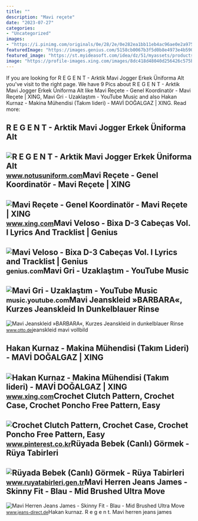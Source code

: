 ```yaml
---
title: ""
description: "Mavi reçete"
date: "2023-07-27"
categories:
- "Uncategorized"
images:
- "https://i.pinimg.com/originals/0e/28/2e/0e282ea1bb11eb4ac96ae0e2a9754c8f.jpg"
featuredImage: "https://images.genius.com/5158cb0067b3f5d0b8e4973e4b590cc5.1000x1000x1.jpg"
featured_image: "https://st.myideasoft.com/idea/dz/51/myassets/products/350/3654cddf-6a94-4995-8725-bae27564f873.jpeg?revision=1654338371"
image: "https://profile-images.xing.com/images/8dc418d48040d256426c575bee92f99d-1/mavi-reçete.1024x1024.jpg"
---
```


If you are looking for R E G E N T - Arktik Mavi Jogger Erkek Üniforma Alt you've visit to the right page. We have 9 Pics about R E G E N T - Arktik Mavi Jogger Erkek Üniforma Alt like Mavi Reçete - Genel Koordinatör - Mavi Reçete | XING, Mavi Gri - Uzaklaştım - YouTube Music and also Hakan Kurnaz - Makina Mühendisi (Takım lideri) - MAVİ DOĞALGAZ | XING. Read more:

R E G E N T - Arktik Mavi Jogger Erkek Üniforma Alt
---------------------------------------------------

 ![R E G E N T - Arktik Mavi Jogger Erkek Üniforma Alt](https://st.myideasoft.com/idea/dz/51/myassets/products/350/3654cddf-6a94-4995-8725-bae27564f873.jpeg?revision=1654338371) <small>www.notusuniform.com</small>Mavi Reçete - Genel Koordinatör - Mavi Reçete | XING
----------------------------------------------------

 ![Mavi Reçete - Genel Koordinatör - Mavi Reçete | XING](https://profile-images.xing.com/images/8dc418d48040d256426c575bee92f99d-1/mavi-reçete.1024x1024.jpg) <small>www.xing.com</small>Mavi Veloso - Bixa D-3 Cabeças Vol. I Lyrics And Tracklist | Genius
-------------------------------------------------------------------

 ![Mavi Veloso - Bixa D-3 Cabeças Vol. I Lyrics and Tracklist | Genius](https://images.genius.com/5158cb0067b3f5d0b8e4973e4b590cc5.1000x1000x1.jpg) <small>genius.com</small>Mavi Gri - Uzaklaştım - YouTube Music
-------------------------------------

 ![Mavi Gri - Uzaklaştım - YouTube Music](https://i.ytimg.com/vi/udN9j4uxq7g/maxresdefault.jpg) <small>music.youtube.com</small>Mavi Jeanskleid »BARBARA«, Kurzes Jeanskleid In Dunkelblauer Rinse
------------------------------------------------------------------

 ![Mavi Jeanskleid »BARBARA«, Kurzes Jeanskleid in dunkelblauer Rinse](https://i.otto.de/i/otto/34015879/mavi-jeanskleid-barbara.jpg?$formatz$) <small>www.otto.de</small>jeanskleid mavi vollbild

Hakan Kurnaz - Makina Mühendisi (Takım Lideri) - MAVİ DOĞALGAZ | XING
---------------------------------------------------------------------

 ![Hakan Kurnaz - Makina Mühendisi (Takım lideri) - MAVİ DOĞALGAZ | XING](https://profile-images.xing.com/images/289af337696a4b285d974d26d39054df-2/hakan-kurnaz.1024x1024.jpg) <small>www.xing.com</small>Crochet Clutch Pattern, Crochet Case, Crochet Poncho Free Pattern, Easy
-----------------------------------------------------------------------

 ![Crochet Clutch Pattern, Crochet Case, Crochet Poncho Free Pattern, Easy](https://i.pinimg.com/originals/0e/28/2e/0e282ea1bb11eb4ac96ae0e2a9754c8f.jpg) <small>www.pinterest.co.kr</small>Rüyada Bebek (Canlı) Görmek - Rüya Tabirleri
--------------------------------------------

 ![Rüyada Bebek (Canlı) Görmek - Rüya Tabirleri](https://www.ruyatabirleri.gen.tr/wp-content/uploads/2016/12/ruyada-bebek-gormek.jpeg) <small>www.ruyatabirleri.gen.tr</small>Mavi Herren Jeans James - Skinny Fit - Blau - Mid Brushed Ultra Move
--------------------------------------------------------------------

 ![Mavi Herren Jeans James - Skinny Fit - Blau - Mid Brushed Ultra Move](https://cdn03.plentymarkets.com/0f5s7pecmais/item/images/35389/full/35389-mavi-0042423429-0193-vo.jpg) <small>www.jeans-direct.de</small>Hakan kurnaz. R e g e n t. Mavi herren jeans james
